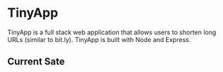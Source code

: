 # TinyApp

TinyApp is a full stack web application that allows users to shorten long URLs (similar to bit.ly). TinyApp is built with Node and Express.

## Current Sate

